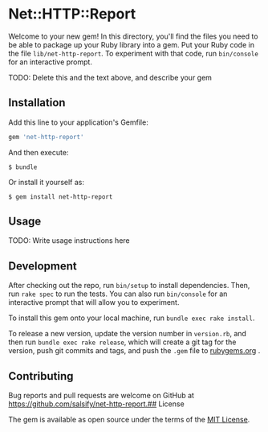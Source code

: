 # Net::HTTP::Report

Welcome to your new gem! In this directory, you'll find the files you need to be
able to package up your Ruby library into a gem. Put your Ruby code in the file
`lib/net-http-report`. To experiment with that code, run 
`bin/console` for an interactive prompt.

TODO: Delete this and the text above, and describe your gem

## Installation

Add this line to your application's Gemfile:

```ruby
gem 'net-http-report'
```

And then execute:

    $ bundle

Or install it yourself as:

    $ gem install net-http-report

## Usage

TODO: Write usage instructions here

## Development

After checking out the repo, run `bin/setup` to install dependencies. Then,
run `rake spec` to run the tests. You can also run `bin/console` for an
interactive prompt that will allow you to experiment.

To install this gem onto your local machine, run `bundle exec rake install`. 

To release a new version, update the version number in `version.rb`, and then
run `bundle exec rake release`, which will create a git tag for the version,
push git commits and tags, and push the `.gem` file to
[rubygems.org](https://rubygems.org)
.

## Contributing

Bug reports and pull requests are welcome on GitHub at
https://github.com/salsify/net-http-report.## License

The gem is available as open source under the terms of the
[MIT License](http://opensource.org/licenses/MIT).

